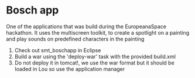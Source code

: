 Bosch app
====================

One of the applications that was build during the EuropeanaSpace hackathon. It uses the multiscreen toolkit, to create a spotlight on a painting and play sounds on predefined characters in the painting

1) Check out smt_boschapp in Eclipse
2) Build a war using the 'deploy-war' task with the provided build.xml
3) Do not deploy it in tomcat!, we use the war format but it should be loaded in Lou so use the application manager